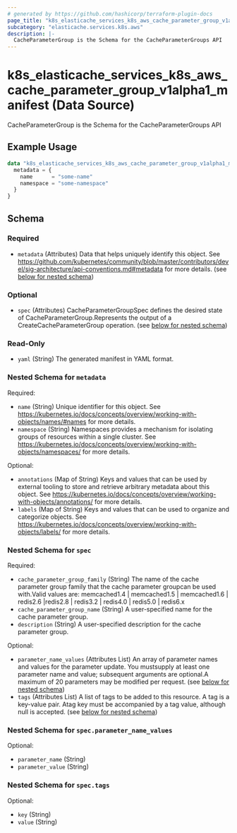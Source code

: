 ```yaml
---
# generated by https://github.com/hashicorp/terraform-plugin-docs
page_title: "k8s_elasticache_services_k8s_aws_cache_parameter_group_v1alpha1_manifest Data Source - terraform-provider-k8s"
subcategory: "elasticache.services.k8s.aws"
description: |-
  CacheParameterGroup is the Schema for the CacheParameterGroups API
---
```


# k8s_elasticache_services_k8s_aws_cache_parameter_group_v1alpha1_manifest (Data Source)

CacheParameterGroup is the Schema for the CacheParameterGroups API

## Example Usage

```terraform
data "k8s_elasticache_services_k8s_aws_cache_parameter_group_v1alpha1_manifest" "example" {
  metadata = {
    name      = "some-name"
    namespace = "some-namespace"
  }
}
```

<!-- schema generated by tfplugindocs -->
## Schema

### Required

- `metadata` (Attributes) Data that helps uniquely identify this object. See https://github.com/kubernetes/community/blob/master/contributors/devel/sig-architecture/api-conventions.md#metadata for more details. (see [below for nested schema](#nestedatt--metadata))

### Optional

- `spec` (Attributes) CacheParameterGroupSpec defines the desired state of CacheParameterGroup.Represents the output of a CreateCacheParameterGroup operation. (see [below for nested schema](#nestedatt--spec))

### Read-Only

- `yaml` (String) The generated manifest in YAML format.

<a id="nestedatt--metadata"></a>
### Nested Schema for `metadata`

Required:

- `name` (String) Unique identifier for this object. See https://kubernetes.io/docs/concepts/overview/working-with-objects/names/#names for more details.
- `namespace` (String) Namespaces provides a mechanism for isolating groups of resources within a single cluster. See https://kubernetes.io/docs/concepts/overview/working-with-objects/namespaces/ for more details.

Optional:

- `annotations` (Map of String) Keys and values that can be used by external tooling to store and retrieve arbitrary metadata about this object. See https://kubernetes.io/docs/concepts/overview/working-with-objects/annotations/ for more details.
- `labels` (Map of String) Keys and values that can be used to organize and categorize objects. See https://kubernetes.io/docs/concepts/overview/working-with-objects/labels/ for more details.


<a id="nestedatt--spec"></a>
### Nested Schema for `spec`

Required:

- `cache_parameter_group_family` (String) The name of the cache parameter group family that the cache parameter groupcan be used with.Valid values are: memcached1.4 | memcached1.5 | memcached1.6 | redis2.6 |redis2.8 | redis3.2 | redis4.0 | redis5.0 | redis6.x
- `cache_parameter_group_name` (String) A user-specified name for the cache parameter group.
- `description` (String) A user-specified description for the cache parameter group.

Optional:

- `parameter_name_values` (Attributes List) An array of parameter names and values for the parameter update. You mustsupply at least one parameter name and value; subsequent arguments are optional.A maximum of 20 parameters may be modified per request. (see [below for nested schema](#nestedatt--spec--parameter_name_values))
- `tags` (Attributes List) A list of tags to be added to this resource. A tag is a key-value pair. Atag key must be accompanied by a tag value, although null is accepted. (see [below for nested schema](#nestedatt--spec--tags))

<a id="nestedatt--spec--parameter_name_values"></a>
### Nested Schema for `spec.parameter_name_values`

Optional:

- `parameter_name` (String)
- `parameter_value` (String)


<a id="nestedatt--spec--tags"></a>
### Nested Schema for `spec.tags`

Optional:

- `key` (String)
- `value` (String)
